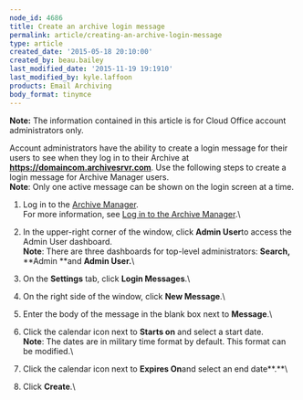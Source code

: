 ```yaml
---
node_id: 4686
title: Create an archive login message
permalink: article/creating-an-archive-login-message
type: article
created_date: '2015-05-18 20:10:00'
created_by: beau.bailey
last_modified_date: '2015-11-19 19:1910'
last_modified_by: kyle.laffoon
products: Email Archiving
body_format: tinymce
---
```


**Note:** The information contained in this article is for Cloud Office
account administrators only.

Account administrators have the ability to create a login message for
their users to see when they log in to their Archive
at **https://domaincom.archivesrvr.com**. Use the following steps to
create a login message for Archive Manager users.\
 **Note**: Only one active message can be shown on the login screen at a
time.

1.  Log in to the [Archive
    Manager](https://cp.rackspace.com/Login.aspx?ReturnUrl=%2f).\
     For more information, see [Log in to the Archive
    Manager](http://rackspace.com/knowledge_center/article/log-in-to-the-archive-manager).\
      
2.  In the upper-right corner of the window, click **Admin User**to
    access the Admin User dashboard.\
     **Note**: There are three dashboards for top-level administrators:
    **Search,** **Admin **and **Admin User.**\
      
3.  On the **Settings** tab, click **Login Messages**.\
      
4.  On the right side of the window, click **New Message**.\
      
5.  Enter the body of the message in the blank box next to **Message**.\
      
6.  Click the calendar icon next to **Starts on** and select a start
    date. \
     **Note**: The dates are in military time format by default. This
    format can be modified.\
      
7.  Click the calendar icon next to **Expires On**and select an end
    date**.**\
      
8.  Click **Create**.\
      

 

